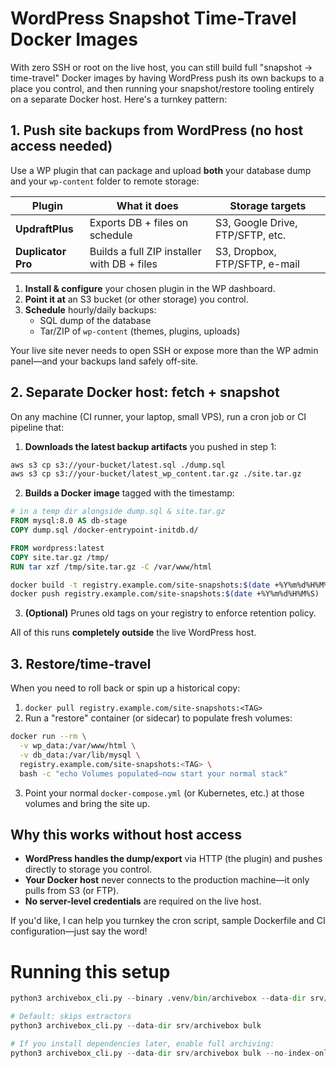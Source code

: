 # WordPress Snapshot Time-Travel Docker Images

With zero SSH or root on the live host, you can still build full "snapshot → time-travel" Docker images by having WordPress push its own backups to a place you control, and then running your snapshot/restore tooling entirely on a separate Docker host. Here's a turnkey pattern:

## 1. Push site backups from WordPress (no host access needed)

Use a WP plugin that can package and upload **both** your database dump and your `wp-content` folder to remote storage:

| Plugin | What it does | Storage targets |
|--------|--------------|----------------|
| **UpdraftPlus** | Exports DB + files on schedule | S3, Google Drive, FTP/SFTP, etc. |
| **Duplicator Pro** | Builds a full ZIP installer with DB + files | S3, Dropbox, FTP/SFTP, e-mail |

1. **Install & configure** your chosen plugin in the WP dashboard.
2. **Point it at** an S3 bucket (or other storage) you control.
3. **Schedule** hourly/daily backups:
   * SQL dump of the database
   * Tar/ZIP of `wp-content` (themes, plugins, uploads)

Your live site never needs to open SSH or expose more than the WP admin panel—and your backups land safely off-site.

## 2. Separate Docker host: fetch + snapshot

On any machine (CI runner, your laptop, small VPS), run a cron job or CI pipeline that:

1. **Downloads the latest backup artifacts** you pushed in step 1:

```bash
aws s3 cp s3://your-bucket/latest.sql ./dump.sql
aws s3 cp s3://your-bucket/latest_wp_content.tar.gz ./site.tar.gz
```

2. **Builds a Docker image** tagged with the timestamp:

```dockerfile
# in a temp dir alongside dump.sql & site.tar.gz
FROM mysql:8.0 AS db-stage
COPY dump.sql /docker-entrypoint-initdb.d/

FROM wordpress:latest
COPY site.tar.gz /tmp/
RUN tar xzf /tmp/site.tar.gz -C /var/www/html
```

```bash
docker build -t registry.example.com/site-snapshots:$(date +%Y%m%d%H%M%S) .
docker push registry.example.com/site-snapshots:$(date +%Y%m%d%H%M%S)
```

3. **(Optional)** Prunes old tags on your registry to enforce retention policy.

All of this runs **completely outside** the live WordPress host.

## 3. Restore/time-travel

When you need to roll back or spin up a historical copy:

1. `docker pull registry.example.com/site-snapshots:<TAG>`
2. Run a "restore" container (or sidecar) to populate fresh volumes:

```bash
docker run --rm \
  -v wp_data:/var/www/html \
  -v db_data:/var/lib/mysql \
  registry.example.com/site-snapshots:<TAG> \
  bash -c "echo Volumes populated—now start your normal stack"
```

3. Point your normal `docker-compose.yml` (or Kubernetes, etc.) at those volumes and bring the site up.

## Why this works without host access

* **WordPress handles the dump/export** via HTTP (the plugin) and pushes directly to storage you control.
* **Your Docker host** never connects to the production machine—it only pulls from S3 (or FTP).
* **No server-level credentials** are required on the live host.

If you'd like, I can help you turnkey the cron script, sample Dockerfile and CI configuration—just say the word!

# Running this setup

```python
python3 archivebox_cli.py --binary .venv/bin/archivebox --data-dir srv/archivebox init

# Default: skips extractors
python3 archivebox_cli.py --data-dir srv/archivebox bulk

# If you install dependencies later, enable full archiving:
python3 archivebox_cli.py --data-dir srv/archivebox bulk --no-index-only
```
